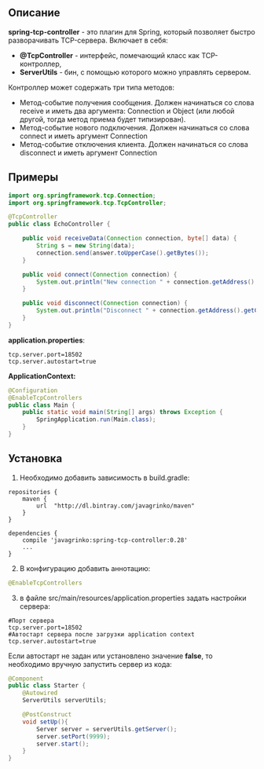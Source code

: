 ## Описание
**spring-tcp-controller** - это плагин для Spring, который позволяет быстро разворачивать TCP-сервера. Включает в себя:
* **@TcpController** - интерфейс, помечающий класс как TCP-контроллер,
* **ServerUtils** - бин, с помощью которого можно управлять сервером.

Контроллер может содержать три типа методов:
* Метод-событие получения сообщения. Должен начинаться со слова receive и иметь два аргумента: Connection и Object (или любой другой, тогда метод приема будет типизирован).
* Метод-событие нового подключения. Должен начинаться со слова connect и иметь аргумент Connection
* Метод-событие отключения клиента. Должен начинаться со слова disconnect и иметь аргумент Connection

## Примеры
```java
import org.springframework.tcp.Connection;
import org.springframework.tcp.TcpController;

@TcpController
public class EchoController {

    public void receiveData(Connection connection, byte[] data) {
        String s = new String(data);
        connection.send(answer.toUpperCase().getBytes());
    }

    public void connect(Connection connection) {
        System.out.println("New connection " + connection.getAddress().getCanonicalHostName());
    }

    public void disconnect(Connection connection) {
        System.out.println("Disconnect " + connection.getAddress().getCanonicalHostName());
    }
}
```
**application.properties**:
```
tcp.server.port=18502
tcp.server.autostart=true
```
**ApplicationContext:**
```java
@Configuration
@EnableTcpControllers
public class Main {
    public static void main(String[] args) throws Exception {
        SpringApplication.run(Main.class);
    }
}
```

## Установка
1) Необходимо добавить зависимость в build.gradle:
```
repositories {
    maven {
        url  "http://dl.bintray.com/javagrinko/maven"
    }
}

dependencies {
    compile 'javagrinko:spring-tcp-controller:0.28'
    ...
}

```

2) В конфигурацию добавить аннотацию:
```java
@EnableTcpControllers
```
3) в файле src/main/resources/application.properties задать настройки сервера:
```
#Порт сервера
tcp.server.port=18502
#Автостарт сервера после загрузки application context
tcp.server.autostart=true
```

Если автостарт не задан или установлено значение **false**, то необходимо вручную запустить сервер из кода:
```java
@Component
public class Starter {
    @Autowired
    ServerUtils serverUtils;

    @PostConstruct
    void setUp(){
        Server server = serverUtils.getServer();
        server.setPort(9999);
        server.start();
    }
}
```
